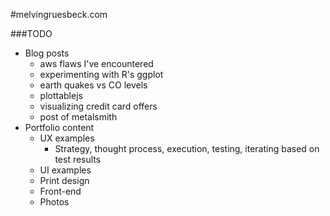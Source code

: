 #melvingruesbeck.com

###TODO
- Blog posts
  - aws flaws I've encountered
  - experimenting with R's ggplot
  - earth quakes vs CO levels
  - plottablejs
  - visualizing credit card offers
  - post of metalsmith
- Portfolio content
  - UX examples
    - Strategy, thought process, execution, testing, iterating based on test results
  - UI examples
  - Print design
  - Front-end 
  - Photos
